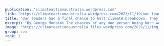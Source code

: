 ```yaml
---
publication: "climateactionaustralia.wordpress.com"
link: "https://climateactionaustralia.wordpress.com/2022/11/19/our-leaders-had-a-final-chance-to-halt-climate-breakdown-they-failed-each-and-every-one-of-us-george-monbiot-cop27-climatecrisis-ecologicalcrisis-auspol/"
title: "Our leaders had a final chance to halt climate breakdown. They failed each and every one of us | George Monbiot #COP27 #ClimateCrisis #EcologicalCrisis #auspol"
excerpt: "By George Monbiot The chances of any one person being born were calculated by the life coach Dr Ali Binazir. He multiplied the probability of your parents meeting, mating and conceiving by the chan…"
image: "https://climateactionaustralia.files.wordpress.com/2022/11/img_1969.jpg"
group: con
rank: 1
---
```

